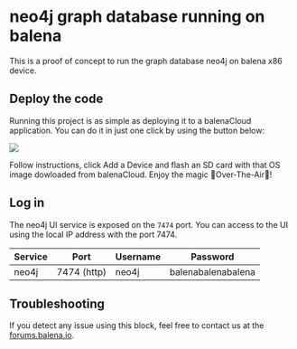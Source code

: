 # neo4j graph database running on balena

This is a proof of concept to run the graph database neo4j on balena x86 device.

## Deploy the code

Running this project is as simple as deploying it to a balenaCloud application. You can do it in just one click by using the button below:

[![](https://www.balena.io/deploy.png)](https://dashboard.balena-cloud.com/deploy?repoUrl=https://github.com/mpous/neo4j-balena)

Follow instructions, click Add a Device and flash an SD card with that OS image dowloaded from balenaCloud. Enjoy the magic 🌟Over-The-Air🌟!

## Log in

The neo4j UI service is exposed on the `7474` port. You can access to the UI using the local IP address with the port 7474.

|Service|Port|Username|Password|
|:--|---|---|---|
|neo4j|7474 (http)|neo4j|balenabalenabalena|


## Troubleshooting

If you detect any issue using this block, feel free to contact us at the [forums.balena.io](https://forums.balena.io).

